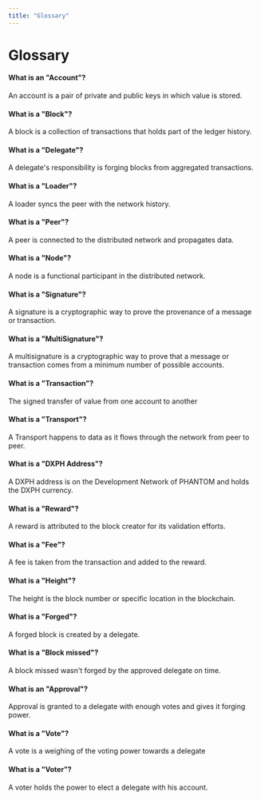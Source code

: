 ```yaml
---
title: "Glossary"
---
```


# Glossary

#### What is an "Account"?
An account is a pair of private and public keys in which value is stored.

#### What is a "Block"?
A block is a collection of transactions that holds part of the ledger history.

#### What is a "Delegate"?
A delegate's responsibility is forging blocks from aggregated transactions.

#### What is a "Loader"?
A loader syncs the peer with the network history.

#### What is a "Peer"?
A peer is connected to the distributed network and propagates data.

#### What is a "Node"?
A node is a functional participant in the distributed network.

#### What is a "Signature"?
A signature is a cryptographic way to prove the provenance of a message or transaction.

#### What is a "MultiSignature"?
A multisignature is a cryptographic way to prove that a message or transaction comes from a minimum number of possible accounts.

#### What is a "Transaction"?
The signed transfer of value from one account to another

#### What is a "Transport"?
A Transport happens to data as it flows through the network from peer to peer.

#### What is a "DXPH Address"?
A DXPH address is on the Development Network of PHANTOM and holds the DXPH currency.

#### What is a "Reward"?
A reward is attributed to the block creator for its validation efforts.

#### What is a "Fee"?
A fee is taken from the transaction and added to the reward.

#### What is a "Height"?
The height is the block number or specific location in the blockchain.

#### What is a "Forged"?
A forged block is created by a delegate.

#### What is a "Block missed"?
A block missed wasn't forged by the approved delegate on time.

#### What is an "Approval"?
Approval is granted to a delegate with enough votes and gives it forging power.

#### What is a "Vote"?
A vote is a weighing of the voting power towards a delegate

#### What is a "Voter"?
A voter holds the power to elect a delegate with his account.
